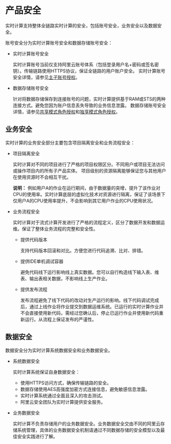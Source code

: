 # 产品安全

实时计算支持整体全链路实时计算的安全，包括账号安全，业务安全以及数据安全。

账号安全分为实时计算账号安全和数据存储账号安全：

-   实时计算账号安全

    实时计算账号当前仅支持阿里云账号体系（包括登录用户名+密码或签名密钥）。传输链路使用HTTPS协议，保证全链路的用户账户安全。 实时计算账号安全详情，请参见[主子账号授权](/cn.zh-CN/Blink独享/共享集群（原产品线）/准备工作/主子账号授权.md)。

-   数据存储账号安全

    针对将数据存储保存到连接账号的问题，实时计算提供基于RAM或STS的两种连接方式。避免您因为账户信息丢失导致的业务信息泄露。 数据存储账号安全详情，请参见[共享模式角色授权](/cn.zh-CN/Blink独享/共享集群（原产品线）/准备工作/角色授权/共享模式角色授权.md)和[独享模式角色授权](/cn.zh-CN/Blink独享/共享集群（原产品线）/准备工作/角色授权/独享模式角色授权.md)。


## 业务安全

实时计算的业务安全部分主要包含项目隔离安全和业务流程安全：

-   项目隔离安全

    实时计算对不同的项目进行了严格的项目权限区分。不同用户或项目无法访问或操作项目内的所有子产品实体。 项目级别的资源隔离能够保证您与其他用户在使用资源时不会相互干扰。

    **说明：** 例如用户A的作业在运行期间，由于数据量的突增，提升了该作业对CPU的使用率。实时计算底层的虚拟化技术对资源进行隔离，保证了该场景下仅用户A的CPU使用率提升，不会影响到其它用户作业的CPU使用状况。

-   业务流程安全

    实时计算对于流式计算开发进行了严格的流程定义，区分了数据开发和数据运维。保证了整体业务流程的完整和安全性。

    -   提供代码版本

        支持代码版本回滚和对比。方便您进行代码追溯、比对、排错。

    -   提供IDE单机调试容器

        避免代码线下运行影响线上真实数据。您可以自行构造线下输入表、维表、输出表相关数据，不影响线上生产作业。

    -   提供发布流程

        发布流程避免了线下代码的改动对生产运行的影响。线下代码调试完成后，通过上线作业将作业提交到数据运维系统。已运行的实时计算作业并不会直接使用新代码，需经过您确认后，停止已运行作业并使用新代码重新运行。从流程上保证发布的严谨性。


## 数据安全

数据安全分为实时计算系统数据安全和业务数据安全。

-   系统数据安全

    实时计算系统保证自身数据安全：

    -   使用HTTPS访问方式，确保传输链路的安全。
    -   数据存储使用AES高强度加密方式连接信息，避免敏感信息泄露。
    -   实时计算系统通过全面且深入的攻击测试。
    -   阿里云安全团队为实时计算提供安全服务。
-   业务数据安全

    实时计算不负责存储用户的业务数据安全。业务数据安全交由不同的阿里云存储系统管理，具体的业务数据安全机制请通过不同数据存储的安全模型以及最佳安全实践进行了解。


